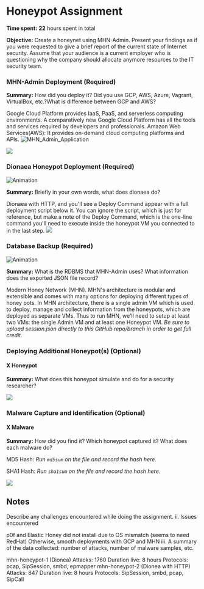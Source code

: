 # Honeypot Assignment

**Time spent:** **22** hours spent in total

**Objective:** Create a honeynet using MHN-Admin. Present your findings as if you were requested to give a brief report of the current state of Internet security. Assume that your audience is a current employer who is questioning why the company should allocate anymore resources to the IT security team.

### MHN-Admin Deployment (Required)

**Summary:** How did you deploy it? Did you use GCP, AWS, Azure, Vagrant, VirtualBox, etc.?What is difference between GCP and AWS?


Google Cloud Platform provides IaaS, PaaS, and serverless computing environments. A comparatively new Google Cloud Platform has all the tools and services required by developers and professionals. Amazon Web Services(AWS): It provides on-demand cloud computing platforms and APIs.
![MHN_Admin_Application](https://user-images.githubusercontent.com/111730072/205549082-ef4da64a-009c-449e-b28b-18f2a9dc82f7.gif)

<img src="mhn-admin.gif">

### Dionaea Honeypot Deployment (Required)
![Animation](https://user-images.githubusercontent.com/111730072/205549529-11413fa2-92b5-43df-a6ed-33fef7946332.gif)

**Summary:** Briefly in your own words, what does dionaea do?


Dionaea with HTTP, and you'll see a Deploy Command appear with a full deployment script below it. You can ignore the script, which is just for reference, but make a note of the Deploy Command, which is the one-line command you'll need to execute inside the honeypot VM you connected to in the last step.
<img src="dionaea-honeypot.gif">

### Database Backup (Required) 
![Animation](https://user-images.githubusercontent.com/111730072/205549894-b63e7c5d-e29a-4820-b154-64c18b9bf305.gif)

**Summary:** What is the RDBMS that MHN-Admin uses? What information does the exported JSON file record?


Modern Honey Network (MHN). MHN's architecture is modular and extensible and comes with many options for deploying different types of honey pots. In MHN architecture, there is a single admin VM which is used to deploy, manage and collect information from the honeypots, which are deployed as separate VMs. Thus to run MHN, we'll need to setup at least two VMs: the single Admin VM and at least one Honeypot VM.
*Be sure to upload session.json directly to this GitHub repo/branch in order to get full credit.*

### Deploying Additional Honeypot(s) (Optional)

#### X Honeypot

**Summary:** What does this honeypot simulate and do for a security researcher?

<img src="x-honeypot.gif">

### Malware Capture and Identification (Optional)

#### X Malware

**Summary:** How did you find it? Which honeypot captured it? What does each malware do?

MD5 Hash: *Run `md5sum` on the file and record the hash here.*

SHA1 Hash: *Run `sha1sum` on the file and record the hash here.*

<img src="x-malware.gif">

## Notes

Describe any challenges encountered while doing the assignment.
ii. Issues encountered

p0f and Elastic Honey did not install due to OS mismatch (seems to need RedHat)
Otherwise, smooth deployments with GCP and MHN
iii. A summary of the data collected: number of attacks, number of malware samples, etc.

mhn-honeypot-1 (Dionea)
Attacks: 1760
Duration live: 8 hours
Protocols: pcap, SipSession, smbd, epmapper
mhn-honeypot-2 (Dionea with HTTP)
Attacks: 847
Duration live: 8 hours
Protocols: SipSession, smbd, pcap, SipCall
